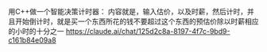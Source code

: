 用C++做一个智能决策计时器：
内容就是，输入估价，以及时薪，然后计时，并且开始倒计时，就是买一个东西所花的钱不要超过这个东西的预估价除以时薪相应的小时的十分之一
https://claude.ai/chat/125d2c8a-8197-4f7c-9bd9-c161b84e09a8

